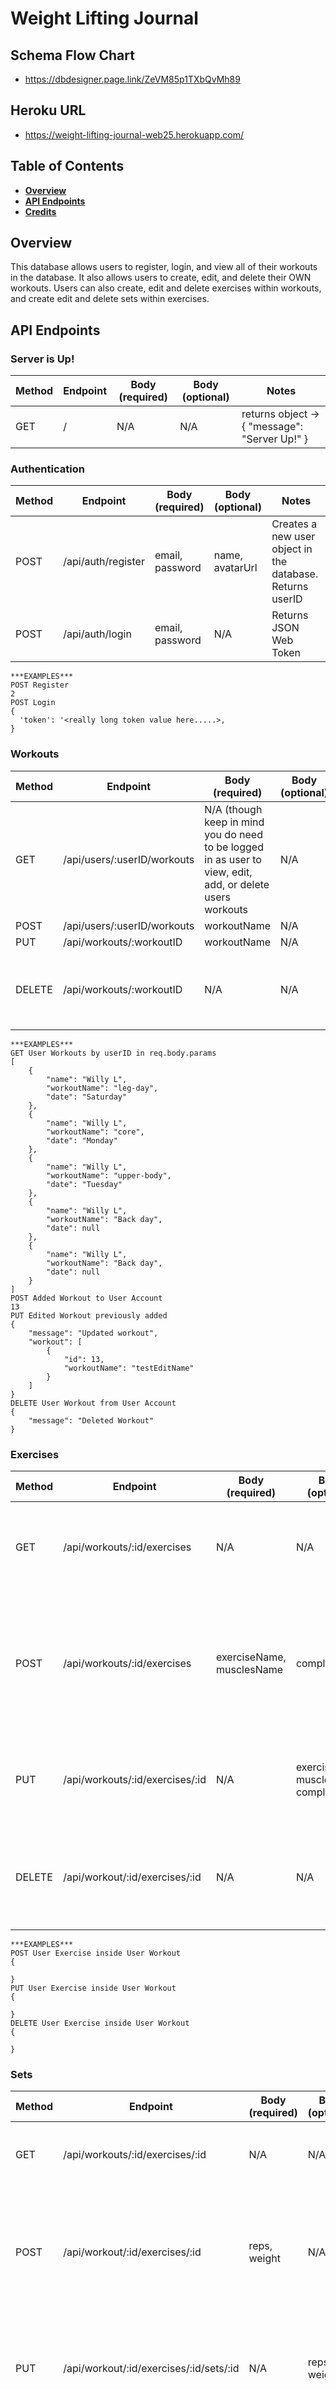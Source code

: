 # Weight Lifting Journal

## Schema Flow Chart
  * https://dbdesigner.page.link/ZeVM85p1TXbQvMh89 <br>
  
## Heroku URL
  * https://weight-lifting-journal-web25.herokuapp.com/ <br>
  
## Table of Contents

- **[Overview](#overview)**<br>
- **[API Endpoints](#api-endpoints)**<br>
- **[Credits](#credits)**<br>

## <a name='overview'></a>Overview
This database allows users to register, login, and view all of their workouts in the database. It also allows users to create, edit, and delete their OWN workouts.
Users can also create, edit and delete exercises within workouts, and create edit and delete sets within exercises.

## API Endpoints


### Server is Up!
Method | Endpoint | Body (required) | Body (optional) | Notes
| ----- | ----------------- | -------------------- | --------------------- | ------------------ |
GET | / | N/A | N/A | returns object -> { "message": "Server Up!" }

### Authentication
Method | Endpoint | Body (required) | Body (optional) | Notes
| ----- | ----------------- | -------------------- | --------------------- | ------------------ |
POST | /api/auth/register | email, password | name, avatarUrl | Creates a new user object in the database. Returns userID |
POST | /api/auth/login |  email, password | N/A | Returns JSON Web Token |
```
***EXAMPLES***
POST Register
2
POST Login
{
  'token': '<really long token value here.....>,
}
```
### Workouts
Method | Endpoint | Body (required) | Body (optional) | Notes
| ----- | ----------------- | -------------------- | --------------------- | ------------------ |
GET | /api/users/:userID/workouts | N/A (though keep in mind you do need to be logged in as user to view, edit, add, or delete users workouts | N/A | Returns a singular workout object based on user_id and workout_id. |
POST | /api/users/:userID/workouts | workoutName | N/A | Workout ID |
PUT | /api/workouts/:workoutID | workoutName | N/A | Workout ID |
DELETE | /api/workouts/:workoutID | N/A | N/A | Allows users to delete ANY OF THEIR OWN events. |
```
***EXAMPLES***
GET User Workouts by userID in req.body.params
[
    {
        "name": "Willy L",
        "workoutName": "leg-day",
        "date": "Saturday"
    },
    {
        "name": "Willy L",
        "workoutName": "core",
        "date": "Monday"
    },
    {
        "name": "Willy L",
        "workoutName": "upper-body",
        "date": "Tuesday"
    },
    {
        "name": "Willy L",
        "workoutName": "Back day",
        "date": null
    },
    {
        "name": "Willy L",
        "workoutName": "Back day",
        "date": null
    }
]
POST Added Workout to User Account
13
PUT Edited Workout previously added 
{
    "message": "Updated workout",
    "workout": [
        {
            "id": 13,
            "workoutName": "testEditName"
        }
    ]
}
DELETE User Workout from User Account
{
    "message": "Deleted Workout"
}
```
### Exercises
Method | Endpoint | Body (required) | Body (optional) | Notes
| ----- | ----------------- | -------------------- | --------------------- | ------------------ |
GET | /api/workouts/:id/exercises | N/A | N/A | Returns all exercises for a users workout routine. |
POST | /api/workouts/:id/exercises | exerciseName, musclesName | completed | Allows users to post brand new exercises to specific workout routine in database. |
PUT | /api/workouts/:id/exercises/:id | N/A | exerciseName, musclesName, completed | Allows users to edit their OWN exercises from workout. |
DELETE | /api/workout/:id/exercises/:id | N/A | N/A | Allows users to delete their OWN exercises from workout. |
```
***EXAMPLES***
POST User Exercise inside User Workout
{

}
PUT User Exercise inside User Workout
{

}
DELETE User Exercise inside User Workout
{

}
```
### Sets
Method | Endpoint | Body (required) | Body (optional) | Notes
| ----- | ----------------- | -------------------- | --------------------- | ------------------ |
GET | /api/workouts/:id/exercises/:id | N/A | N/A | Returns all sets for a user workout routine. |
POST | /api/workout/:id/exercises/:id | reps, weight | N/A | Allows users to post brand new sets to specific exercise routine in database. |
PUT | /api/workout/:id/exercises/:id/sets/:id | N/A | reps, weight | Allows users to edit their OWN sets from an exercise routine. |
DELETE | /api/workout/:id/exercises/:id/sets/:id | N/A | N/A | Allows users to delete their OWN sets from exercise routine. |
```
***EXAMPLES***
POST User Set inside User Exercise
{

}
PUT User set inside User Exercise
{

}
DELETE User Exercise inside User Exercise 
{

}
```
## Credits
### Project Manager
Jackson Ogles: https://github.com/cjogles <br>

### User Interface
Eddie Madrigal: http://github.com/eddiemadrigal <br>
Matthew Heideman: https://github.com/MatthewHeideman <br>

### Frontend
#### Senior React Devs
Myco Sullivan: https://github.com/mjs001 <br>
Nicole White: https://github.com/Nicci498 <br>
#### Junior React Devs
Jake Johnson: https://github.com/ekajjj <br>
Leo Sanchez: https://github.com/LeoSanchez89 <br>

### Backend
Jackson Ogles: https://github.com/cjogles <br>
Abdi Farah: https://github.com/abdirahmanfarah <br>
